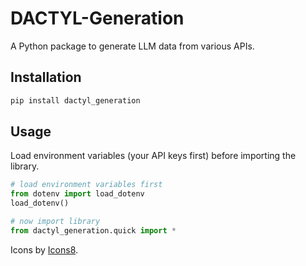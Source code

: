# DACTYL-Generation

A Python package to generate LLM data from various APIs. 

## Installation
```bash
pip install dactyl_generation
```

## Usage

Load environment variables (your API keys first) before importing the library. 
```python
# load environment variables first
from dotenv import load_dotenv
load_dotenv()

# now import library
from dactyl_generation.quick import *

```

Icons by [Icons8](https://icons8.com/). 
